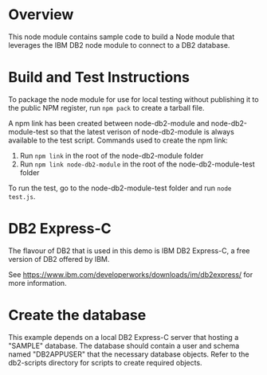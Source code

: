 # Overview
This node module contains sample code to build a Node module
that leverages the IBM DB2 node module to connect to a DB2 database.

# Build and Test Instructions
To package the node module for use for local testing without publishing
it to the public NPM register, run `npm pack` to create a tarball file.

A npm link has been created between node-db2-module and node-db2-module-test
so that the latest verison of node-db2-module is always available to the test script.
Commands used to create the npm link:

1. Run `npm link` in the root of the node-db2-module folder
2. Run `npm link node-db2-module` in the root of the node-db2-module-test folder

To run the test, go to the node-db2-module-test folder and run `node test.js`.

# DB2 Express-C
The flavour of DB2 that is used in this demo is IBM DB2 Express-C, a free
version of DB2 offered by IBM.

See https://www.ibm.com/developerworks/downloads/im/db2express/ for more information.

# Create the database
This example depends on a local DB2 Express-C server that hosting a "SAMPLE" database.
The database should contain a user and schema named "DB2APPUSER" that the necessary
database objects. Refer to the db2-scripts directory for scripts to create required 
objects.

